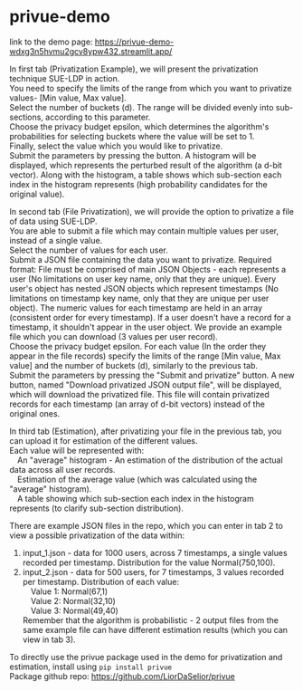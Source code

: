 # privue-demo

link to the demo page: https://privue-demo-wdxg3n5hvmu2gcv8ypw432.streamlit.app/  

In first tab (Privatization Example), we will present the privatization technique SUE-LDP in action.  
You need to specify the limits of the range from which you want to privatize values- [Min value, Max value].  
Select the number of buckets (d). The range will be divided evenly into sub-sections, according to this parameter.  
Choose the privacy budget epsilon, which determines the algorithm's probabilities for selecting buckets where the value will be set to 1.  
Finally, select the value which you would like to privatize.  
Submit the parameters by pressing the button. A histogram will be displayed, which represents the perturbed result of the algorithm (a d-bit vector). Along with the histogram, a table shows which sub-section each index in the histogram represents (high probability candidates for the original value).  

In second tab (File Privatization), we will provide the option to privatize a file of data using SUE-LDP.  
You are able to submit a file which may contain multiple values per user, instead of a single value.  
Select the number of values for each user.  
Submit a JSON file containing the data you want to privatize. Required format: File must be comprised of main JSON Objects - each represents a user (No limitations on user key name,  only that they are unique). Every user's object has nested JSON objects which represent timestamps (No limitations on timestamp key name, only that they are unique per user object). The numeric values for each timestamp are held in an array (consistent order for every timestamp). If a user doesn't have a record for a timestamp, it shouldn't appear in the user object. We provide an example file which you can download (3 values per user record).  
Choose the privacy budget epsilon. For each value (In the order they appear in the file records) specify the limits of the range [Min value, Max value] and the number of buckets (d), similarly to the previous tab.  
Submit the parameters by pressing the "Submit and privatize" button. A new button, named "Download privatized JSON output file", will be displayed, which will download the privatized file. This file will contain privatized records for each timestamp (an array of d-bit vectors) instead of the original ones.  

In third tab (Estimation), after privatizing your file in the previous tab, you can upload it for estimation of the different values.  
Each value will be represented with:  
    &emsp;An "average" histogram - An estimation of the distribution of the actual data across all user records.  
    &emsp;Estimation of the average value (which was calculated using the "average" histogram).  
    &emsp;A table showing which sub-section each index in the histogram represents (to clarify sub-section distribution).  

There are example JSON files in the repo, which you can enter in tab 2 to view a possible privatization of the data within:  
1. input_1.json - data for 1000 users, across 7 timestamps, a single values recorded per timestamp. Distribution for the value Normal(750,100).  
2. input_2.json - data for 500 users, for 7 timestamps, 3 values recorded per timestamp. Distribution of each value:  
    &emsp;Value 1: Normal(67,1)  
    &emsp;Value 2: Normal(32,10)  
    &emsp;Value 3: Normal(49,40)  
Remember that the algorithm is probabilistic - 2 output files from the same example file can have different estimation results (which you can view in tab 3).  

To directly use the privue package used in the demo for privatization and estimation, install using `pip install privue`  
Package github repo: https://github.com/LiorDaSelior/privue